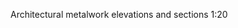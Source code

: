 <span class="transform-to-uppercase">Architectural metalwork elevations and sections <span class="highlight-red">1:20</span></span>